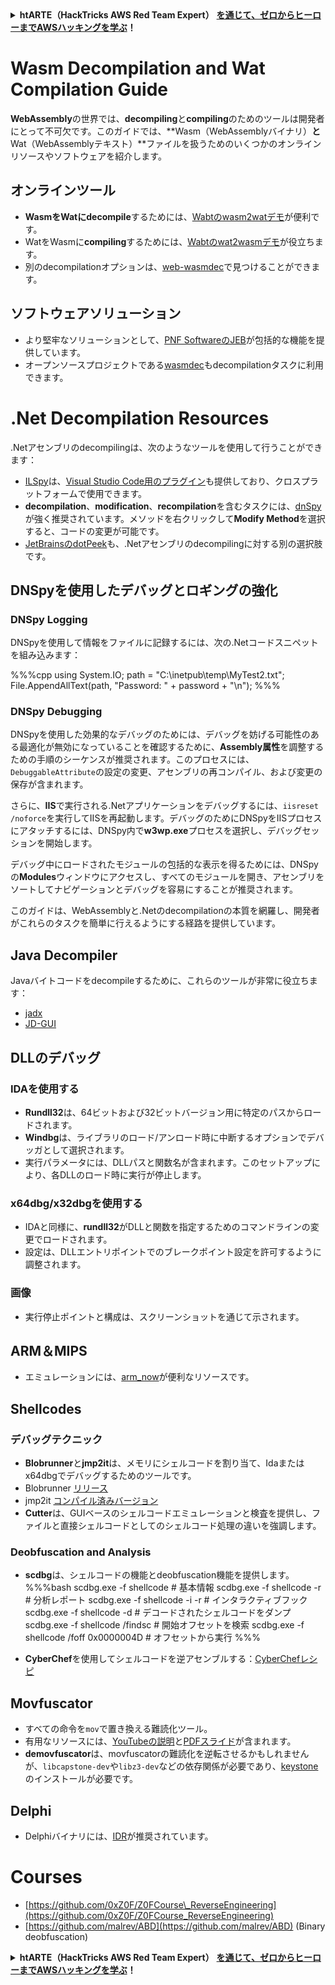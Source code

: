 <details>

<summary><strong>htARTE（HackTricks AWS Red Team Expert）</strong> <a href="https://training.hacktricks.xyz/courses/arte"><strong>を通じて、ゼロからヒーローまでAWSハッキングを学ぶ</strong></a><strong>！</strong></summary>

HackTricksをサポートする他の方法：

* **HackTricksで企業を宣伝したい**場合や**HackTricksをPDFでダウンロード**したい場合は、[**SUBSCRIPTION PLANS**](https://github.com/sponsors/carlospolop)をチェックしてください！
* [**公式PEASS＆HackTricksスワッグ**](https://peass.creator-spring.com)を入手する
* [**The PEASS Family**](https://opensea.io/collection/the-peass-family)を発見し、独占的な[**NFTs**](https://opensea.io/collection/the-peass-family)のコレクションを見る
* **💬 [Discordグループ](https://discord.gg/hRep4RUj7f)**に参加するか、[**telegramグループ**](https://t.me/peass)に参加するか、**Twitter** 🐦で**@carlospolopm**を**フォロー**する[**@carlospolopm**](https://twitter.com/hacktricks_live)**。**
* **HackTricks**と**HackTricks Cloud**のgithubリポジトリにPRを提出して、あなたのハッキングテクニックを共有する。

</details>

# Wasm Decompilation and Wat Compilation Guide

**WebAssembly**の世界では、**decompiling**と**compiling**のためのツールは開発者にとって不可欠です。このガイドでは、**Wasm（WebAssemblyバイナリ）**と**Wat（WebAssemblyテキスト）**ファイルを扱うためのいくつかのオンラインリソースやソフトウェアを紹介します。

## オンラインツール

- **WasmをWatにdecompile**するためには、[Wabtのwasm2watデモ](https://webassembly.github.io/wabt/demo/wasm2wat/index.html)が便利です。
- WatをWasmに**compiling**するためには、[Wabtのwat2wasmデモ](https://webassembly.github.io/wabt/demo/wat2wasm/)が役立ちます。
- 別のdecompilationオプションは、[web-wasmdec](https://wwwg.github.io/web-wasmdec/)で見つけることができます。

## ソフトウェアソリューション

- より堅牢なソリューションとして、[PNF SoftwareのJEB](https://www.pnfsoftware.com/jeb/demo)が包括的な機能を提供しています。
- オープンソースプロジェクトである[wasmdec](https://github.com/wwwg/wasmdec)もdecompilationタスクに利用できます。

# .Net Decompilation Resources

.Netアセンブリのdecompilingは、次のようなツールを使用して行うことができます：

- [ILSpy](https://github.com/icsharpcode/ILSpy)は、[Visual Studio Code用のプラグイン](https://github.com/icsharpcode/ilspy-vscode)も提供しており、クロスプラットフォームで使用できます。
- **decompilation**、**modification**、**recompilation**を含むタスクには、[dnSpy](https://github.com/0xd4d/dnSpy/releases)が強く推奨されています。メソッドを右クリックして**Modify Method**を選択すると、コードの変更が可能です。
- [JetBrainsのdotPeek](https://www.jetbrains.com/es-es/decompiler/)も、.Netアセンブリのdecompilingに対する別の選択肢です。

## DNSpyを使用したデバッグとロギングの強化

### DNSpy Logging
DNSpyを使用して情報をファイルに記録するには、次の.Netコードスニペットを組み込みます：

%%%cpp
using System.IO;
path = "C:\\inetpub\\temp\\MyTest2.txt";
File.AppendAllText(path, "Password: " + password + "\n");
%%%

### DNSpy Debugging
DNSpyを使用した効果的なデバッグのためには、デバッグを妨げる可能性のある最適化が無効になっていることを確認するために、**Assembly属性**を調整するための手順のシーケンスが推奨されます。このプロセスには、`DebuggableAttribute`の設定の変更、アセンブリの再コンパイル、および変更の保存が含まれます。

さらに、**IIS**で実行される.Netアプリケーションをデバッグするには、`iisreset /noforce`を実行してIISを再起動します。デバッグのためにDNSpyをIISプロセスにアタッチするには、DNSpy内で**w3wp.exe**プロセスを選択し、デバッグセッションを開始します。

デバッグ中にロードされたモジュールの包括的な表示を得るためには、DNSpyの**Modules**ウィンドウにアクセスし、すべてのモジュールを開き、アセンブリをソートしてナビゲーションとデバッグを容易にすることが推奨されます。

このガイドは、WebAssemblyと.Netのdecompilationの本質を網羅し、開発者がこれらのタスクを簡単に行えるようにする経路を提供しています。

## **Java Decompiler**
Javaバイトコードをdecompileするために、これらのツールが非常に役立ちます：
- [jadx](https://github.com/skylot/jadx)
- [JD-GUI](https://github.com/java-decompiler/jd-gui/releases)

## **DLLのデバッグ**
### IDAを使用する
- **Rundll32**は、64ビットおよび32ビットバージョン用に特定のパスからロードされます。
- **Windbg**は、ライブラリのロード/アンロード時に中断するオプションでデバッガとして選択されます。
- 実行パラメータには、DLLパスと関数名が含まれます。このセットアップにより、各DLLのロード時に実行が停止します。

### x64dbg/x32dbgを使用する
- IDAと同様に、**rundll32**がDLLと関数を指定するためのコマンドラインの変更でロードされます。
- 設定は、DLLエントリポイントでのブレークポイント設定を許可するように調整されます。

### 画像
- 実行停止ポイントと構成は、スクリーンショットを通じて示されます。

## **ARM＆MIPS**
- エミュレーションには、[arm_now](https://github.com/nongiach/arm_now)が便利なリソースです。

## **Shellcodes**
### デバッグテクニック
- **Blobrunner**と**jmp2it**は、メモリにシェルコードを割り当て、Idaまたはx64dbgでデバッグするためのツールです。
- Blobrunner [リリース](https://github.com/OALabs/BlobRunner/releases/tag/v0.0.5)
- jmp2it [コンパイル済みバージョン](https://github.com/adamkramer/jmp2it/releases/)
- **Cutter**は、GUIベースのシェルコードエミュレーションと検査を提供し、ファイルと直接シェルコードとしてのシェルコード処理の違いを強調します。

### Deobfuscation and Analysis
- **scdbg**は、シェルコードの機能とdeobfuscation機能を提供します。
%%%bash
scdbg.exe -f shellcode # 基本情報
scdbg.exe -f shellcode -r # 分析レポート
scdbg.exe -f shellcode -i -r # インタラクティブフック
scdbg.exe -f shellcode -d # デコードされたシェルコードをダンプ
scdbg.exe -f shellcode /findsc # 開始オフセットを検索
scdbg.exe -f shellcode /foff 0x0000004D # オフセットから実行
%%%

- **CyberChef**を使用してシェルコードを逆アセンブルする：[CyberChefレシピ](https://gchq.github.io/CyberChef/#recipe=To_Hex%28'Space',0%29Disassemble_x86%28'32','Full%20x86%20architecture',16,0,true,true%29)

## **Movfuscator**
- すべての命令を`mov`で置き換える難読化ツール。
- 有用なリソースには、[YouTubeの説明](https://www.youtube.com/watch?v=2VF_wPkiBJY)と[PDFスライド](https://github.com/xoreaxeaxeax/movfuscator/blob/master/slides/domas_2015_the_movfuscator.pdf)が含まれます。
- **demovfuscator**は、movfuscatorの難読化を逆転させるかもしれませんが、`libcapstone-dev`や`libz3-dev`などの依存関係が必要であり、[keystone](https://github.com/keystone-engine/keystone/blob/master/docs/COMPILE-NIX.md)のインストールが必要です。

## **Delphi**
- Delphiバイナリには、[IDR](https://github.com/crypto2011/IDR)が推奨されています。


# Courses

* [https://github.com/0xZ0F/Z0FCourse\_ReverseEngineering](https://github.com/0xZ0F/Z0FCourse_ReverseEngineering)
* [https://github.com/malrev/ABD](https://github.com/malrev/ABD) \(Binary deobfuscation\)



<details>

<summary><strong>htARTE（HackTricks AWS Red Team Expert）</strong> <a href="https://training.hacktricks.xyz/courses/arte"><strong>を通じて、ゼロからヒーローまでAWSハッキングを学ぶ</strong></a><strong>！</strong></summary>

HackTricksをサポートする他の方法：

* **HackTricksで企業を宣伝したい**場合や**HackTricksをPDFでダウンロード**したい場合は、[**SUBSCRIPTION PLANS**](https://github.com/sponsors/carlospolop)をチェックしてください！
* [**公式PEASS＆HackTricksスワッグ**](https://peass.creator-spring.com)を入手する
* [**The PEASS Family**](https://opensea.io/collection/the-peass-family)を発見し、独占的な[**NFTs**](https://opensea.io/collection/the-peass-family)のコレクションを見る
* **💬 [Discordグループ](https://discord.gg/hRep4RUj7f)**に参加するか、[**telegramグループ**](https://t.me/peass)に参加するか、**Twitter** 🐦で**@carlospolopm**を**フォロー**する[**@carlospolopm**](https://twitter.com/hacktricks_live)**。**
* **HackTricks**と**HackTricks Cloud**のgithubリポジトリにPRを提出して、あなたのハッキングテクニックを共有する。

</details>
